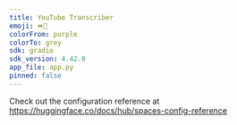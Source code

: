 ```yaml
---
title: YouTube Transcriber
emoji: ⏩📄
colorFrom: purple
colorTo: grey
sdk: gradio
sdk_version: 4.42.0
app_file: app.py
pinned: false
---
```


Check out the configuration reference at https://huggingface.co/docs/hub/spaces-config-reference
